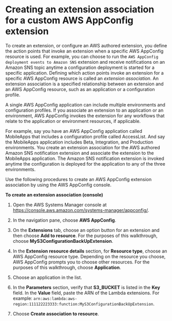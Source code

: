 # Creating an extension association for a custom AWS AppConfig extension<a name="working-with-appconfig-extensions-creating-custom-association"></a>

To create an extension, or configure an AWS authored extension, you define the action points that invoke an extension when a specific AWS AppConfig resource is used\. For example, you can choose to run the `AWS AppConfig deployment events to Amazon SNS` extension and receive notifications on an Amazon SNS topic anytime a configuration deployment is started for a specific application\. Defining which action points invoke an extension for a specific AWS AppConfig resource is called an *extension association*\. An extension association is a specified relationship between an extension and an AWS AppConfig resource, such as an application or a configuration profile\.

A single AWS AppConfig application can include multiple environments and configuration profiles\. If you associate an extension to an application or an environment, AWS AppConfig invokes the extension for any workflows that relate to the application or environment resources, if applicable\.

For example, say you have an AWS AppConfig application called MobileApps that includes a configuration profile called AccessList\. And say the MobileApps application includes Beta, Integration, and Production environments\. You create an extension association for the AWS authored Amazon SNS notification extension and associate the extension to the MobileApps application\. The Amazon SNS notification extension is invoked anytime the configuration is deployed for the application to any of the three environments\. 

Use the following procedures to create an AWS AppConfig extension association by using the AWS AppConfig console\.

**To create an extension association \(console\)**

1. Open the AWS Systems Manager console at [https://console\.aws\.amazon\.com/systems\-manager/appconfig/](https://console.aws.amazon.com/systems-manager/appconfig/)\.

1. In the navigation pane, choose **AWS AppConfig**\.

1. On the **Extensions** tab, choose an option button for an extension and then choose **Add to resource**\. For the purposes of this walkthrough, choose **MyS3ConfigurationBackUpExtension**\.

1. In the **Extension resource details** section, for **Resource type**, choose an AWS AppConfig resource type\. Depending on the resource you choose, AWS AppConfig prompts you to choose other resources\. For the purposes of this walkthrough, choose **Application**\.

1. Choose an application in the list\.

1. In the **Parameters** section, verify that **S3\_BUCKET** is listed in the **Key** field\. In the **Value** field, paste the ARN of the Lambda extensions\. For example: `arn:aws:lambda:aws-region:111122223333:function:MyS3ConfigurationBackUpExtension`\.

1. Choose **Create association to resource**\.
